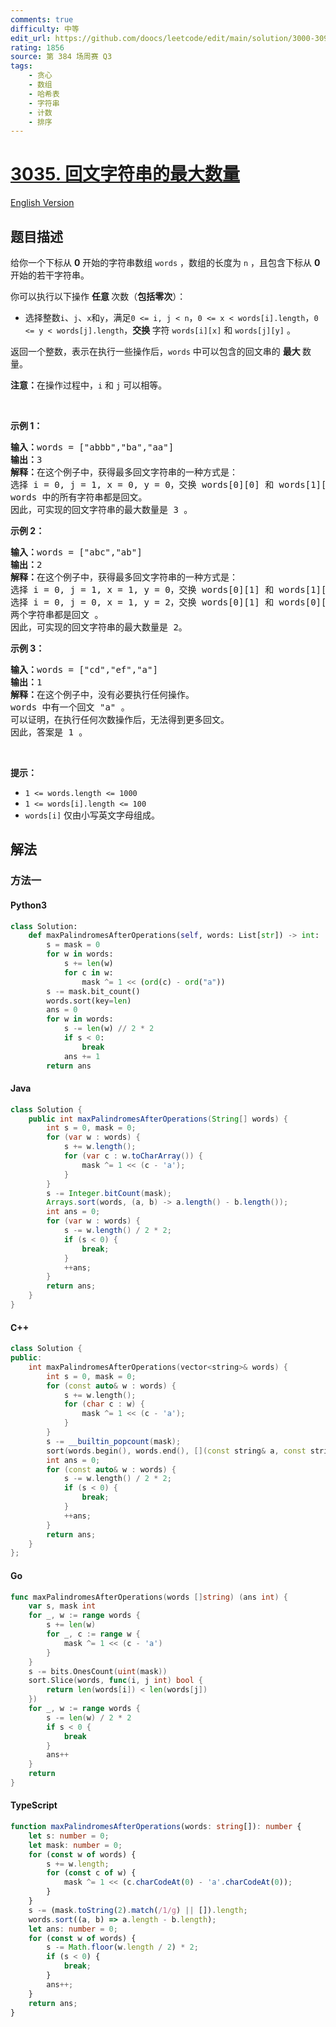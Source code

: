 ```yaml
---
comments: true
difficulty: 中等
edit_url: https://github.com/doocs/leetcode/edit/main/solution/3000-3099/3035.Maximum%20Palindromes%20After%20Operations/README.md
rating: 1856
source: 第 384 场周赛 Q3
tags:
    - 贪心
    - 数组
    - 哈希表
    - 字符串
    - 计数
    - 排序
---
```


<!-- problem:start -->

# [3035. 回文字符串的最大数量](https://leetcode.cn/problems/maximum-palindromes-after-operations)

[English Version](/solution/3000-3099/3035.Maximum%20Palindromes%20After%20Operations/README_EN.md)

## 题目描述

<!-- description:start -->

<p>给你一个下标从 <strong>0</strong> 开始的字符串数组 <code>words</code> ，数组的长度为 <code>n</code> ，且包含下标从 <strong>0</strong> 开始的若干字符串。</p>

<p>你可以执行以下操作 <strong>任意 </strong>次数（<strong>包括零次</strong>）：</p>

<ul>
	<li>选择整数<code>i</code>、<code>j</code>、<code>x</code>和<code>y</code>，满足<code>0 &lt;= i, j &lt; n</code>，<code>0 &lt;= x &lt; words[i].length</code>，<code>0 &lt;= y &lt; words[j].length</code>，<strong>交换 </strong>字符 <code>words[i][x]</code> 和 <code>words[j][y]</code> 。</li>
</ul>

<p>返回一个整数，表示在执行一些操作后，<code>words</code> 中可以包含的<span data-keyword="palindrome-string">回文串</span>的 <strong>最大 </strong>数量。</p>

<p><strong>注意：</strong>在操作过程中，<code>i</code> 和 <code>j</code> 可以相等。</p>

<p>&nbsp;</p>

<p><strong class="example">示例 1：</strong></p>

<pre>
<strong>输入：</strong>words = ["abbb","ba","aa"]
<strong>输出：</strong>3
<strong>解释：</strong>在这个例子中，获得最多回文字符串的一种方式是：
选择 i = 0, j = 1, x = 0, y = 0，交换 words[0][0] 和 words[1][0] 。words 变成了 ["bbbb","aa","aa"] 。
words 中的所有字符串都是回文。
因此，可实现的回文字符串的最大数量是 3 。
</pre>

<p><strong class="example">示例 2：</strong></p>

<pre>
<strong>输入：</strong>words = ["abc","ab"]
<strong>输出：</strong>2
<strong>解释：</strong>在这个例子中，获得最多回文字符串的一种方式是： 
选择 i = 0, j = 1, x = 1, y = 0，交换 words[0][1] 和 words[1][0] 。words 变成了 ["aac","bb"] 。
选择 i = 0, j = 0, x = 1, y = 2，交换 words[0][1] 和 words[0][2] 。words 变成了 ["aca","bb"] 。
两个字符串都是回文 。
因此，可实现的回文字符串的最大数量是 2。
</pre>

<p><strong class="example">示例 3：</strong></p>

<pre>
<strong>输入：</strong>words = ["cd","ef","a"]
<strong>输出：</strong>1
<strong>解释：</strong>在这个例子中，没有必要执行任何操作。
words 中有一个回文 "a" 。
可以证明，在执行任何次数操作后，无法得到更多回文。
因此，答案是 1 。
</pre>

<p>&nbsp;</p>

<p><strong>提示：</strong></p>

<ul>
	<li><code>1 &lt;= words.length &lt;= 1000</code></li>
	<li><code>1 &lt;= words[i].length &lt;= 100</code></li>
	<li><code>words[i]</code> 仅由小写英文字母组成。</li>
</ul>

<!-- description:end -->

## 解法

<!-- solution:start -->

### 方法一

<!-- tabs:start -->

#### Python3

```python
class Solution:
    def maxPalindromesAfterOperations(self, words: List[str]) -> int:
        s = mask = 0
        for w in words:
            s += len(w)
            for c in w:
                mask ^= 1 << (ord(c) - ord("a"))
        s -= mask.bit_count()
        words.sort(key=len)
        ans = 0
        for w in words:
            s -= len(w) // 2 * 2
            if s < 0:
                break
            ans += 1
        return ans
```

#### Java

```java
class Solution {
    public int maxPalindromesAfterOperations(String[] words) {
        int s = 0, mask = 0;
        for (var w : words) {
            s += w.length();
            for (var c : w.toCharArray()) {
                mask ^= 1 << (c - 'a');
            }
        }
        s -= Integer.bitCount(mask);
        Arrays.sort(words, (a, b) -> a.length() - b.length());
        int ans = 0;
        for (var w : words) {
            s -= w.length() / 2 * 2;
            if (s < 0) {
                break;
            }
            ++ans;
        }
        return ans;
    }
}
```

#### C++

```cpp
class Solution {
public:
    int maxPalindromesAfterOperations(vector<string>& words) {
        int s = 0, mask = 0;
        for (const auto& w : words) {
            s += w.length();
            for (char c : w) {
                mask ^= 1 << (c - 'a');
            }
        }
        s -= __builtin_popcount(mask);
        sort(words.begin(), words.end(), [](const string& a, const string& b) { return a.length() < b.length(); });
        int ans = 0;
        for (const auto& w : words) {
            s -= w.length() / 2 * 2;
            if (s < 0) {
                break;
            }
            ++ans;
        }
        return ans;
    }
};
```

#### Go

```go
func maxPalindromesAfterOperations(words []string) (ans int) {
	var s, mask int
	for _, w := range words {
		s += len(w)
		for _, c := range w {
			mask ^= 1 << (c - 'a')
		}
	}
	s -= bits.OnesCount(uint(mask))
	sort.Slice(words, func(i, j int) bool {
		return len(words[i]) < len(words[j])
	})
	for _, w := range words {
		s -= len(w) / 2 * 2
		if s < 0 {
			break
		}
		ans++
	}
	return
}
```

#### TypeScript

```ts
function maxPalindromesAfterOperations(words: string[]): number {
    let s: number = 0;
    let mask: number = 0;
    for (const w of words) {
        s += w.length;
        for (const c of w) {
            mask ^= 1 << (c.charCodeAt(0) - 'a'.charCodeAt(0));
        }
    }
    s -= (mask.toString(2).match(/1/g) || []).length;
    words.sort((a, b) => a.length - b.length);
    let ans: number = 0;
    for (const w of words) {
        s -= Math.floor(w.length / 2) * 2;
        if (s < 0) {
            break;
        }
        ans++;
    }
    return ans;
}
```

<!-- tabs:end -->

<!-- solution:end -->

<!-- problem:end -->
